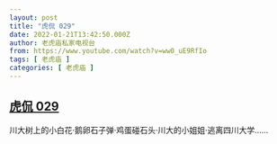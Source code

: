 ```yaml
---
layout: post
title: "虎侃 029"
date: 2022-01-21T13:42:50.000Z
author: 老虎庙私家电视台
from: https://www.youtube.com/watch?v=ww0_uE9RfIo
tags: [ 老虎庙 ]
categories: [ 老虎庙 ]
---
```

<!--1642772570000-->
[虎侃 029](https://www.youtube.com/watch?v=ww0_uE9RfIo)
------

<div>
川大树上的小白花·鹅卵石子弹·鸡蛋碰石头·川大的小姐姐·逃离四川大学……
</div>
